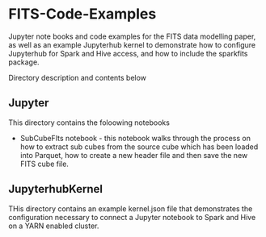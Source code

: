 # FITS-Code-Examples
Jupyter note books and code examples for the FITS data modelling paper, as well as an example Jupyterhub kernel to demonstrate how to configure Jupyterhub for Spark and Hive access, and how to include the sparkfits package.

Directory description and contents below

## Jupyter

This directory contains the foloowing notebooks
* SubCubeFIts notebook - this notebook walks through the process on how to extract sub cubes from the source cube which has been loaded into Parquet, how to create a new header file and then save the new FITS cube file.

## JupyterhubKernel

THis directory contains an example kernel.json file that demonstrates the configuration necessary to connect a Jupyter notebook to Spark and Hive on a YARN enabled cluster.
